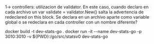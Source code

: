 1-> controllers: utilizacion de validator. En este caso, cuando declaro en cada archivo un var validate = validator.New()
salta la advertencia de redeclared on this block. Se declara en un archivo aparte como variable global o se redeclara en cada
controller con un nombre diferente?


docker build -t dev-stats-go .
docker run -it --name dev-stats-go -p 3010:3010 -v ${PWD}:/go/src/statsv0 dev-stats-go